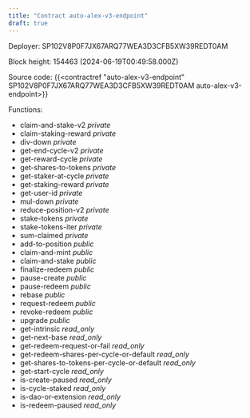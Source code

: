 ```yaml
---
title: "Contract auto-alex-v3-endpoint"
draft: true
---
```

Deployer: SP102V8P0F7JX67ARQ77WEA3D3CFB5XW39REDT0AM


 



Block height: 154463 (2024-06-19T00:49:58.000Z)

Source code: {{<contractref "auto-alex-v3-endpoint" SP102V8P0F7JX67ARQ77WEA3D3CFB5XW39REDT0AM auto-alex-v3-endpoint>}}

Functions:

* claim-and-stake-v2 _private_
* claim-staking-reward _private_
* div-down _private_
* get-end-cycle-v2 _private_
* get-reward-cycle _private_
* get-shares-to-tokens _private_
* get-staker-at-cycle _private_
* get-staking-reward _private_
* get-user-id _private_
* mul-down _private_
* reduce-position-v2 _private_
* stake-tokens _private_
* stake-tokens-iter _private_
* sum-claimed _private_
* add-to-position _public_
* claim-and-mint _public_
* claim-and-stake _public_
* finalize-redeem _public_
* pause-create _public_
* pause-redeem _public_
* rebase _public_
* request-redeem _public_
* revoke-redeem _public_
* upgrade _public_
* get-intrinsic _read_only_
* get-next-base _read_only_
* get-redeem-request-or-fail _read_only_
* get-redeem-shares-per-cycle-or-default _read_only_
* get-shares-to-tokens-per-cycle-or-default _read_only_
* get-start-cycle _read_only_
* is-create-paused _read_only_
* is-cycle-staked _read_only_
* is-dao-or-extension _read_only_
* is-redeem-paused _read_only_
